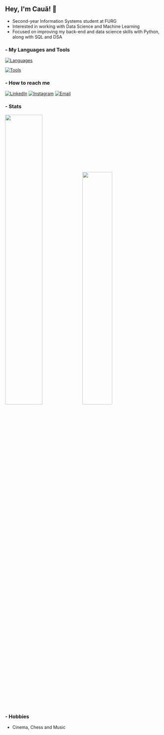 ## Hey, I'm Cauã! 👋 


- Second-year Information Systems student at FURG
- Interested in working with Data Science and Machine Learning
- Focused on improving my back-end and data science skills with Python, along with SQL and DSA

### - My Languages and Tools

[![Languages](https://skillicons.dev/icons?i=html,css,js,py,postgresql)](https://skillicons.dev)

[![Tools](https://skillicons.dev/icons?i=git,vscode,linux)](https://skillicons.dev)

### - How to reach me

[![LinkedIn](https://img.shields.io/badge/linkedin-0A66C2?style=for-the-badge&logo=linkedin&logoColor=white)](https://www.linkedin.com/in/cauafsantosdev/)
[![Instagram](https://img.shields.io/badge/instagram-E4405F?style=for-the-badge&logo=instagram&logoColor=white)](https://www.instagram.com/cauafsantosdev/)
[![Email](https://img.shields.io/badge/email-EA4335?style=for-the-badge&logo=gmail&logoColor=white)](mailto:cauafsantosdev@gmail.com)

### - Stats

<p><img width="49%" src="https://github-readme-stats.vercel.app/api?username=cauafsantosdev&theme=midnight-purple&show_icons=true&rank_icon=github&hide_border=false&count_private=true"> <img width="43.89%" src="https://github-readme-stats.vercel.app/api/top-langs/?username=cauafsantosdev&theme=midnight-purple&show_icons=true&hide_border=false&layout=compact"></p>

### - Hobbies

- Cinema, Chess and Music
